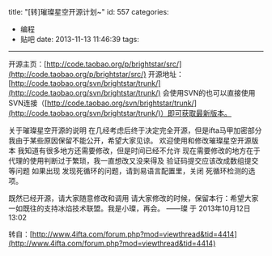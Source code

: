 title: "[转]璀璨星空开源计划~"
id: 557
categories:
  - 编程
  - 贴吧
date: 2013-11-13 11:46:39
tags:
---

开源主页：[http://code.taobao.org/p/brightstar/src/](http://code.taobao.org/p/brightstar/src/)
开源地址：[http://code.taobao.org/svn/brightstar/trunk/](http://code.taobao.org/svn/brightstar/trunk/)
会使用SVN的也可以直接使用SVN连接（[http://code.taobao.org/svn/brightstar/trunk/](http://code.taobao.org/svn/brightstar/trunk/)）即可获取最新版本。
<!--more-->
关于璀璨星空开源的说明
在几经考虑后终于决定完全开源，但是ifta马甲加密部分我由于某些原因保留不能公开，希望大家见谅。
欢迎使用和修改璀璨星空开源版本
我知道有很多地方还需要修改，但是时间已经不允许
现在需要修改的地方在于代理的使用判断过于繁琐，我一直想改又没来得及
验证码提交应该改成数组提交 等问题
如果出现 发现死循环的问题，请到易语言配置里，关闭 死循环检测的选项。

既然已经开源，请大家随意修改和调用
请大家修改的时候，保留本行：希望大家一如既往的支持冰焰技术联盟。我是小璨，再会。
                                                                                                                          ——璨 于 2013年10月12日13:02

转自：[http://www.4ifta.com/forum.php?mod=viewthread&tid=4414](http://www.4ifta.com/forum.php?mod=viewthread&tid=4414)